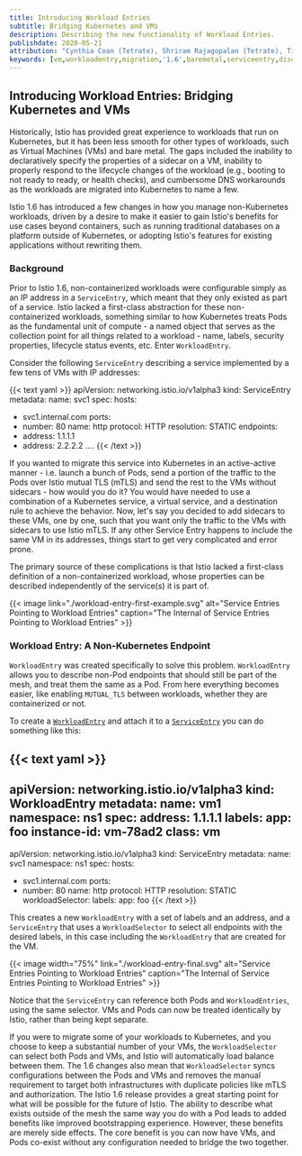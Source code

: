 ```yaml
---
title: Introducing Workload Entries
subtitle: Bridging Kubernetes and VMs
description: Describing the new functionality of Workload Entries.
publishdate: 2020-05-21
attribution: "Cynthia Coan (Tetrate), Shriram Rajagopalan (Tetrate), Tia Louden (Tetrate), John Howard (Google), Sven Mawson (Google)"
keywords: [vm,workloadentry,migration,'1.6',baremetal,serviceentry,discovery]
---
```


## Introducing Workload Entries: Bridging Kubernetes and VMs

Historically, Istio has provided great experience to workloads that run on Kubernetes, but it has been less smooth for other types of workloads, such as Virtual Machines (VMs) and bare metal. The gaps included the inability to declaratively specify the properties of a sidecar on a VM, inability to properly respond to the lifecycle changes of the workload (e.g., booting to not ready to ready, or health checks), and cumbersome DNS workarounds as the workloads are migrated into Kubernetes to name a few.

Istio 1.6 has introduced a few changes in how you manage non-Kubernetes workloads, driven by a desire to make it easier to gain Istio's benefits for use cases beyond containers, such as running traditional databases on a platform outside of Kubernetes, or adopting Istio's features for existing applications without rewriting them.

### Background

Prior to Istio 1.6, non-containerized workloads were configurable simply as an IP address in a `ServiceEntry`, which meant that they only existed as part of a service. Istio lacked a first-class abstraction for these non-containerized workloads, something similar to how Kubernetes treats Pods as the fundamental unit of compute - a named object that serves as the collection point for all things related to a workload - name, labels, security properties, lifecycle status events, etc. Enter `WorkloadEntry`.

Consider the following `ServiceEntry` describing a service implemented by a few tens of VMs with IP addresses:

{{< text yaml >}}
apiVersion: networking.istio.io/v1alpha3
kind: ServiceEntry
metadata:
  name: svc1
spec:
  hosts:
  - svc1.internal.com
  ports:
  - number: 80
    name: http
    protocol: HTTP
  resolution: STATIC
  endpoints:
  - address: 1.1.1.1
  - address: 2.2.2.2
  ....
{{< /text >}}

If you wanted to migrate this service into Kubernetes in an active-active manner - i.e. launch a bunch of Pods, send a portion of the traffic to the Pods over Istio mutual TLS (mTLS) and send the rest to the VMs without sidecars - how would you do it? You would have needed to use a combination of a Kubernetes service, a virtual service, and a destination rule to achieve the behavior. Now, let's say you decided to add sidecars to these VMs, one by one, such that you want only the traffic to the VMs with sidecars to use Istio mTLS. If any other Service Entry happens to include the same VM in its addresses, things start to get very complicated and error prone.

The primary source of these complications is that Istio lacked a first-class definition of a non-containerized workload, whose properties can be described independently of the service(s) it is part of.

{{< image
    link="./workload-entry-first-example.svg"
    alt="Service Entries Pointing to Workload Entries"
    caption="The Internal of Service Entries Pointing to Workload Entries"
    >}}

### Workload Entry: A Non-Kubernetes Endpoint

`WorkloadEntry` was created specifically to solve this problem. `WorkloadEntry` allows you to describe non-Pod endpoints that should still be part of the mesh, and treat them the same as a Pod. From here everything becomes easier, like enabling `MUTUAL_TLS` between workloads, whether they are containerized or not.

To create a [`WorkloadEntry`](/ko/docs/reference/config/networking/workload-entry/) and attach it to a [`ServiceEntry`](/ko/docs/reference/config/networking/service-entry/) you can do something like this:

{{< text yaml >}}
---
apiVersion: networking.istio.io/v1alpha3
kind: WorkloadEntry
metadata:
  name: vm1
  namespace: ns1
spec:
  address: 1.1.1.1
  labels:
    app: foo
    instance-id: vm-78ad2
    class: vm
---
apiVersion: networking.istio.io/v1alpha3
kind: ServiceEntry
metadata:
  name: svc1
  namespace: ns1
spec:
  hosts:
  - svc1.internal.com
  ports:
  - number: 80
    name: http
    protocol: HTTP
  resolution: STATIC
  workloadSelector:
    labels:
      app: foo
{{< /text >}}

This creates a new `WorkloadEntry` with a set of labels and an address, and a `ServiceEntry` that uses a `WorkloadSelector` to select all endpoints with the desired labels, in this case including the `WorkloadEntry` that are created for the VM.

{{< image width="75%"
    link="./workload-entry-final.svg"
    alt="Service Entries Pointing to Workload Entries"
    caption="The Internal of Service Entries Pointing to Workload Entries"
    >}}

Notice that the `ServiceEntry` can reference both Pods and `WorkloadEntries`, using the same selector. VMs and Pods can now be treated identically by Istio, rather than being kept separate.

If you were to migrate some of your workloads to Kubernetes, and you choose to keep a substantial number of your VMs, the `WorkloadSelector` can select both Pods and VMs, and Istio will automatically load balance between them. The 1.6 changes also mean that `WorkloadSelector` syncs configurations between the Pods and VMs and removes the manual requirement to target both infrastructures with duplicate policies like mTLS and authorization.
The Istio 1.6 release provides a great starting point for what will be possible for the future of Istio. The ability to describe what exists outside of the mesh the same way you do with a Pod leads to added benefits like improved bootstrapping experience. However, these benefits are merely side effects. The core benefit is you can now have VMs, and Pods co-exist without any configuration needed to bridge the two together.
